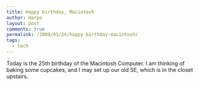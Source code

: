 ```yaml
---
title: Happy birthday, Macintosh
author: Harpo
layout: post
comments: true
permalink: /2009/01/24/happy-birthday-macintosh/
tags:
  - tech
---
```

Today is the 25th birthday of the Macintosh Computer. I am thinking of baking some cupcakes, and I may set up our old SE, which is in the closet upstairs.
